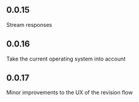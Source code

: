 ## 0.0.15

Stream responses

## 0.0.16

Take the current operating system into account

## 0.0.17

Minor improvements to the UX of the revision flow